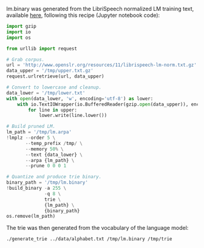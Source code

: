 lm.binary was generated from the LibriSpeech normalized LM training text, available [here](http://www.openslr.org/11), following this recipe (Jupyter notebook code):

```python
import gzip
import io
import os

from urllib import request

# Grab corpus.
url = 'http://www.openslr.org/resources/11/librispeech-lm-norm.txt.gz'
data_upper = '/tmp/upper.txt.gz'
request.urlretrieve(url, data_upper)

# Convert to lowercase and cleanup.
data_lower = '/tmp/lower.txt'
with open(data_lower, 'w', encoding='utf-8') as lower:
    with io.TextIOWrapper(io.BufferedReader(gzip.open(data_upper)), encoding='utf8') as upper:
        for line in upper:
            lower.write(line.lower())

# Build pruned LM.
lm_path = '/tmp/lm.arpa'
!lmplz --order 5 \
       --temp_prefix /tmp/ \
       --memory 50% \
       --text {data_lower} \
       --arpa {lm_path} \
       --prune 0 0 0 1

# Quantize and produce trie binary.
binary_path = '/tmp/lm.binary'
!build_binary -a 255 \
              -q 8 \
              trie \
              {lm_path} \
              {binary_path} 
os.remove(lm_path)
```

The trie was then generated from the vocabulary of the language model:

```bash
./generate_trie ../data/alphabet.txt /tmp/lm.binary /tmp/trie
```
